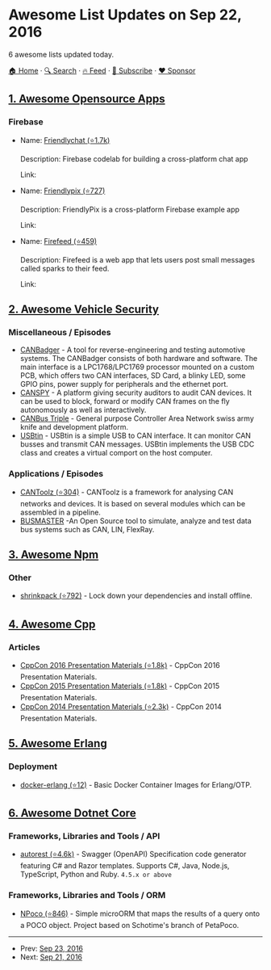 # Awesome List Updates on Sep 22, 2016

6 awesome lists updated today.

[🏠 Home](/README.md) · [🔍 Search](https://www.trackawesomelist.com/search/) · [🔥 Feed](https://www.trackawesomelist.com/rss.xml) · [📮 Subscribe](https://trackawesomelist.us17.list-manage.com/subscribe?u=d2f0117aa829c83a63ec63c2f&id=36a103854c) · [❤️  Sponsor](https://github.com/sponsors/theowenyoung)



## [1. Awesome Opensource Apps](/content/unicodeveloper/awesome-opensource-apps/README.md)

### Firebase

- Name: [Friendlychat (⭐1.7k)](https://github.com/firebase/friendlychat)

  Description: Firebase codelab for building a cross-platform chat app

  Link: 


- Name: [Friendlypix (⭐727)](https://github.com/firebase/friendlypix)

  Description: FriendlyPix is a cross-platform Firebase example app

  Link: 


- Name: [Firefeed (⭐459)](https://github.com/firebase/firefeed)

  Description: Firefeed is a web app that lets users post small messages called sparks to their feed.

  Link: 



## [2. Awesome Vehicle Security](/content/jaredthecoder/awesome-vehicle-security/README.md)

### Miscellaneous / Episodes

*   [CANBadger](https://gutenshit.github.io/CANBadger/) - A tool for reverse-engineering and testing automotive systems. The CANBadger consists of both hardware and software. The main interface is a LPC1768/LPC1769 processor mounted on a custom PCB, which offers two CAN interfaces, SD Card, a blinky LED, some GPIO pins, power supply for peripherals and the ethernet port.
*   [CANSPY](https://bitbucket.org/jcdemay/canspy) - A platform giving security auditors to audit CAN devices. It can be used to block, forward or modify CAN frames on the fly autonomously as well as interactively.
*   [CANBus Triple](https://canb.us/) - General purpose Controller Area Network swiss army knife and development platform.
*   [USBtin](http://www.fischl.de/usbtin/) - USBtin is a simple USB to CAN interface. It can monitor CAN busses and transmit CAN messages. USBtin implements the USB CDC class and creates a virtual comport on the host computer.

### Applications / Episodes

*   [CANToolz (⭐304)](https://github.com/eik00d/CANToolz) - CANToolz is a framework for analysing CAN networks and devices. It is based on several modules which can be assembled in a pipeline.
*   [BUSMASTER](https://rbei-etas.github.io/busmaster/) -An Open Source tool to simulate, analyze and test data bus systems such as CAN, LIN, FlexRay.

## [3. Awesome Npm](/content/sindresorhus/awesome-npm/README.md)

### Other

*   [shrinkpack (⭐792)](https://github.com/JamieMason/shrinkpack) - Lock down your dependencies and install offline.

## [4. Awesome Cpp](/content/fffaraz/awesome-cpp/README.md)

### Articles

*   [CppCon 2016 Presentation Materials (⭐1.8k)](https://github.com/CppCon/CppCon2016) - CppCon 2016 Presentation Materials.
*   [CppCon 2015 Presentation Materials (⭐1.8k)](https://github.com/CppCon/CppCon2015) - CppCon 2015 Presentation Materials.
*   [CppCon 2014 Presentation Materials (⭐2.3k)](https://github.com/CppCon/CppCon2014) - CppCon 2014 Presentation Materials.

## [5. Awesome Erlang](/content/drobakowski/awesome-erlang/README.md)

### Deployment

*   [docker-erlang (⭐12)](https://github.com/synlay/docker-erlang) - Basic Docker Container Images for Erlang/OTP.

## [6. Awesome Dotnet Core](/content/thangchung/awesome-dotnet-core/README.md)

### Frameworks, Libraries and Tools / API

*   [autorest (⭐4.6k)](https://github.com/Azure/autorest) - Swagger (OpenAPI) Specification code generator featuring C# and Razor templates. Supports C#, Java, Node.js, TypeScript, Python and Ruby. `4.5.x or above`

### Frameworks, Libraries and Tools / ORM

*   [NPoco (⭐846)](https://github.com/schotime/NPoco) - Simple microORM that maps the results of a query onto a POCO object. Project based on Schotime's branch of PetaPoco.

---

- Prev: [Sep 23, 2016](/content/2016/09/23/README.md)
- Next: [Sep 21, 2016](/content/2016/09/21/README.md)